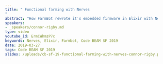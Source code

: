 ```yaml
---
title: " Functional farming with Nerves
"
abstract: "How FarmBot rewrote it's embedded firmware in Elixir with Nerves in under a year. Connor will show how a weekend prototype was faster to develop, more stable and easier to deploy than the existing firmware. He will also show the integration of NervesHub to maintain the fleet of deployed devices."
speakers:
- _speakers/connor-rigby.md
type: video
youtube_id: ErmCWhmzP7c
keywords: Nerves, Elixir, Farmbot, Code BEAM SF 2019
date: 2019-03-27
tags: Code BEAM SF 2019
slides: /uploads/cb-sf-19-functional-farming-with-nerves-connor-rigby.pdf
---
```

